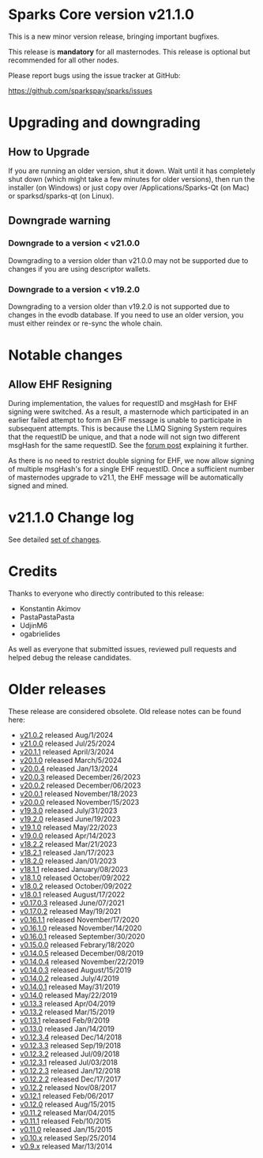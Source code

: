 # Sparks Core version v21.1.0

This is a new minor version release, bringing important bugfixes.

This release is **mandatory** for all masternodes.
This release is optional but recommended for all other nodes.

Please report bugs using the issue tracker at GitHub:

  <https://github.com/sparkspay/sparks/issues>


# Upgrading and downgrading

## How to Upgrade

If you are running an older version, shut it down. Wait until it has completely
shut down (which might take a few minutes for older versions), then run the
installer (on Windows) or just copy over /Applications/Sparks-Qt (on Mac) or
sparksd/sparks-qt (on Linux).

## Downgrade warning

### Downgrade to a version < v21.0.0

Downgrading to a version older than v21.0.0 may not be supported due to changes
if you are using descriptor wallets.

### Downgrade to a version < v19.2.0

Downgrading to a version older than v19.2.0 is not supported due to changes
in the evodb database. If you need to use an older version, you must either
reindex or re-sync the whole chain.

# Notable changes

Allow EHF Resigning
-------------------

During implementation, the values for requestID and msgHash for EHF signing were switched. As a result, a masternode
which participated in an earlier failed attempt to form an EHF message is unable to participate in subsequent
attempts. This is because the LLMQ Signing System requires that the requestID be unique, and that a node will not
sign two different msgHash for the same requestID. See the [forum post](https://www.sparkspay.io/forum/index.php?threads/ehf-activation-issues.55146/)
explaining it further.

As there is no need to restrict double signing for EHF, we now allow signing of multiple msgHash's for a single EHF
requestID. Once a sufficient number of masternodes upgrade to v21.1, the EHF message will be automatically signed and
mined.

# v21.1.0 Change log

See detailed [set of changes][set-of-changes].

# Credits

Thanks to everyone who directly contributed to this release:

- Konstantin Akimov
- PastaPastaPasta
- UdjinM6
- ogabrielides

As well as everyone that submitted issues, reviewed pull requests and helped
debug the release candidates.

# Older releases

These release are considered obsolete. Old release notes can be found here:

- [v21.0.2](https://github.com/sparkspay/sparks/blob/master/doc/release-notes/sparks/release-notes-21.0.2.md) released Aug/1/2024
- [v21.0.0](https://github.com/sparkspay/sparks/blob/master/doc/release-notes/sparks/release-notes-21.0.0.md) released Jul/25/2024
- [v20.1.1](https://github.com/sparkspay/sparks/blob/master/doc/release-notes/sparks/release-notes-20.1.1.md) released April/3/2024
- [v20.1.0](https://github.com/sparkspay/sparks/blob/master/doc/release-notes/sparks/release-notes-20.1.0.md) released March/5/2024
- [v20.0.4](https://github.com/sparkspay/sparks/blob/master/doc/release-notes/sparks/release-notes-20.0.4.md) released Jan/13/2024
- [v20.0.3](https://github.com/sparkspay/sparks/blob/master/doc/release-notes/sparks/release-notes-20.0.3.md) released December/26/2023
- [v20.0.2](https://github.com/sparkspay/sparks/blob/master/doc/release-notes/sparks/release-notes-20.0.2.md) released December/06/2023
- [v20.0.1](https://github.com/sparkspay/sparks/blob/master/doc/release-notes/sparks/release-notes-20.0.1.md) released November/18/2023
- [v20.0.0](https://github.com/sparkspay/sparks/blob/master/doc/release-notes/sparks/release-notes-20.0.0.md) released November/15/2023
- [v19.3.0](https://github.com/sparkspay/sparks/blob/master/doc/release-notes/sparks/release-notes-19.3.0.md) released July/31/2023
- [v19.2.0](https://github.com/sparkspay/sparks/blob/master/doc/release-notes/sparks/release-notes-19.2.0.md) released June/19/2023
- [v19.1.0](https://github.com/sparkspay/sparks/blob/master/doc/release-notes/sparks/release-notes-19.1.0.md) released May/22/2023
- [v19.0.0](https://github.com/sparkspay/sparks/blob/master/doc/release-notes/sparks/release-notes-19.0.0.md) released Apr/14/2023
- [v18.2.2](https://github.com/sparkspay/sparks/blob/master/doc/release-notes/sparks/release-notes-18.2.2.md) released Mar/21/2023
- [v18.2.1](https://github.com/sparkspay/sparks/blob/master/doc/release-notes/sparks/release-notes-18.2.1.md) released Jan/17/2023
- [v18.2.0](https://github.com/sparkspay/sparks/blob/master/doc/release-notes/sparks/release-notes-18.2.0.md) released Jan/01/2023
- [v18.1.1](https://github.com/sparkspay/sparks/blob/master/doc/release-notes/sparks/release-notes-18.1.1.md) released January/08/2023
- [v18.1.0](https://github.com/sparkspay/sparks/blob/master/doc/release-notes/sparks/release-notes-18.1.0.md) released October/09/2022
- [v18.0.2](https://github.com/sparkspay/sparks/blob/master/doc/release-notes/sparks/release-notes-18.0.2.md) released October/09/2022
- [v18.0.1](https://github.com/sparkspay/sparks/blob/master/doc/release-notes/sparks/release-notes-18.0.1.md) released August/17/2022
- [v0.17.0.3](https://github.com/sparkspay/sparks/blob/master/doc/release-notes/sparks/release-notes-0.17.0.3.md) released June/07/2021
- [v0.17.0.2](https://github.com/sparkspay/sparks/blob/master/doc/release-notes/sparks/release-notes-0.17.0.2.md) released May/19/2021
- [v0.16.1.1](https://github.com/sparkspay/sparks/blob/master/doc/release-notes/sparks/release-notes-0.16.1.1.md) released November/17/2020
- [v0.16.1.0](https://github.com/sparkspay/sparks/blob/master/doc/release-notes/sparks/release-notes-0.16.1.0.md) released November/14/2020
- [v0.16.0.1](https://github.com/sparkspay/sparks/blob/master/doc/release-notes/sparks/release-notes-0.16.0.1.md) released September/30/2020
- [v0.15.0.0](https://github.com/sparkspay/sparks/blob/master/doc/release-notes/sparks/release-notes-0.15.0.0.md) released Febrary/18/2020
- [v0.14.0.5](https://github.com/sparkspay/sparks/blob/master/doc/release-notes/sparks/release-notes-0.14.0.5.md) released December/08/2019
- [v0.14.0.4](https://github.com/sparkspay/sparks/blob/master/doc/release-notes/sparks/release-notes-0.14.0.4.md) released November/22/2019
- [v0.14.0.3](https://github.com/sparkspay/sparks/blob/master/doc/release-notes/sparks/release-notes-0.14.0.3.md) released August/15/2019
- [v0.14.0.2](https://github.com/sparkspay/sparks/blob/master/doc/release-notes/sparks/release-notes-0.14.0.2.md) released July/4/2019
- [v0.14.0.1](https://github.com/sparkspay/sparks/blob/master/doc/release-notes/sparks/release-notes-0.14.0.1.md) released May/31/2019
- [v0.14.0](https://github.com/sparkspay/sparks/blob/master/doc/release-notes/sparks/release-notes-0.14.0.md) released May/22/2019
- [v0.13.3](https://github.com/sparkspay/sparks/blob/master/doc/release-notes/sparks/release-notes-0.13.3.md) released Apr/04/2019
- [v0.13.2](https://github.com/sparkspay/sparks/blob/master/doc/release-notes/sparks/release-notes-0.13.2.md) released Mar/15/2019
- [v0.13.1](https://github.com/sparkspay/sparks/blob/master/doc/release-notes/sparks/release-notes-0.13.1.md) released Feb/9/2019
- [v0.13.0](https://github.com/sparkspay/sparks/blob/master/doc/release-notes/sparks/release-notes-0.13.0.md) released Jan/14/2019
- [v0.12.3.4](https://github.com/sparkspay/sparks/blob/master/doc/release-notes/sparks/release-notes-0.12.3.4.md) released Dec/14/2018
- [v0.12.3.3](https://github.com/sparkspay/sparks/blob/master/doc/release-notes/sparks/release-notes-0.12.3.3.md) released Sep/19/2018
- [v0.12.3.2](https://github.com/sparkspay/sparks/blob/master/doc/release-notes/sparks/release-notes-0.12.3.2.md) released Jul/09/2018
- [v0.12.3.1](https://github.com/sparkspay/sparks/blob/master/doc/release-notes/sparks/release-notes-0.12.3.1.md) released Jul/03/2018
- [v0.12.2.3](https://github.com/sparkspay/sparks/blob/master/doc/release-notes/sparks/release-notes-0.12.2.3.md) released Jan/12/2018
- [v0.12.2.2](https://github.com/sparkspay/sparks/blob/master/doc/release-notes/sparks/release-notes-0.12.2.2.md) released Dec/17/2017
- [v0.12.2](https://github.com/sparkspay/sparks/blob/master/doc/release-notes/sparks/release-notes-0.12.2.md) released Nov/08/2017
- [v0.12.1](https://github.com/sparkspay/sparks/blob/master/doc/release-notes/sparks/release-notes-0.12.1.md) released Feb/06/2017
- [v0.12.0](https://github.com/sparkspay/sparks/blob/master/doc/release-notes/sparks/release-notes-0.12.0.md) released Aug/15/2015
- [v0.11.2](https://github.com/sparkspay/sparks/blob/master/doc/release-notes/sparks/release-notes-0.11.2.md) released Mar/04/2015
- [v0.11.1](https://github.com/sparkspay/sparks/blob/master/doc/release-notes/sparks/release-notes-0.11.1.md) released Feb/10/2015
- [v0.11.0](https://github.com/sparkspay/sparks/blob/master/doc/release-notes/sparks/release-notes-0.11.0.md) released Jan/15/2015
- [v0.10.x](https://github.com/sparkspay/sparks/blob/master/doc/release-notes/sparks/release-notes-0.10.0.md) released Sep/25/2014
- [v0.9.x](https://github.com/sparkspay/sparks/blob/master/doc/release-notes/sparks/release-notes-0.9.0.md) released Mar/13/2014

[set-of-changes]: https://github.com/sparkspay/sparks/compare/v21.0.2...sparkspay:v21.1.0
